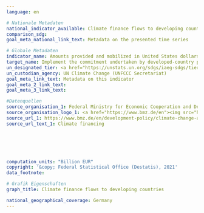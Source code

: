 ```yaml
---
language: en    

# Nationale Metadaten    
national_indicator_available: Climate finance flows to developing countries    
comparison_sdg:     
goal_meta_national_link_text: Metadata on the presented time series    

# Globale Metadaten    
indicator_name: Amounts provided and mobilized in United States dollars per year in relation to the continued existing collective mobilization goal of the $100 billion commitment through to 2025    
target_name: Implement the commitment undertaken by developed-country parties to the United Nations Framework Convention on Climate Change to a goal of mobilizing jointly $100 billion annually by 2020 from all sources to address the needs of developing countries in the context of meaningful mitigation actions and transparency on implementation and fully operationalize the Green Climate Fund through its capitalization as soon as possible    
un_designated_tier: <a href="https://unstats.un.org/sdgs/iaeg-sdgs/tier-classification/" title="Click here for more information on the UN tier classification."  target="_blank">Tier II</a>    
un_custodian_agency: UN Climate Change (UNFCCC Secretariat)    
goal_meta_link_text: Metadata on this indicator    
goal_meta_2_link_text:     
goal_meta_3_link_text:         

#Datenquellen
source_organisation_1: Federal Ministry for Economic Cooperation and Development
source_organisation_logo_1: <a href="https://www.bmz.de/en"><img src="https://g205sdgs.github.io/sdg-indicators/public/OrgImgEn/bmz.png" alt="Logo bmz" style="height:60px; width:148px" /></a>
source_url_1: https://www.bmz.de/en/development-policy/climate-change-and-development/climate-financing
source_url_text_1: Climate financing





    
computation_units: "Billion EUR"    
copyright: '&copy; Federal Statistical Office (Destatis), 2021'    
data_footnote:     

# Grafik Eigenschaften    
graph_title: Climate finance flows to developing countries    

national_geographical_coverage: Germany    
---
```


<span></span>